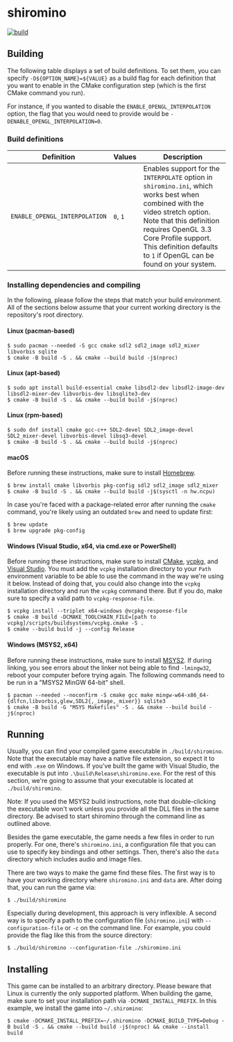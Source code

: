 # shiromino
<a href="https://github.com/shiromino/shiromino/actions" rel="Build status">![build](https://github.com/shiromino/shiromino/workflows/build/badge.svg)</a>
## Building
The following table displays a set of build definitions. To set them, you can specify `-D${OPTION_NAME}=${VALUE}` as a build flag for each definition that you want to enable in the CMake configuration step (which is the first CMake command you run).

For instance, if you wanted to disable the `ENABLE_OPENGL_INTERPOLATION` option, the flag that you would need to provide would be `-DENABLE_OPENGL_INTERPOLATION=0`.
### Build definitions
| Definition                    | Values    | Description                                                                         |
| ----------------------------- | --------- |  -----------------------------------------------------------------------------------|
| `ENABLE_OPENGL_INTERPOLATION` | `0`, `1`  | Enables support for the `INTERPOLATE` option in `shiromino.ini`, which works best when combined with the video stretch option. Note that this definition requires OpenGL 3.3 Core Profile support. This definition defaults to `1` if OpenGL can be found on your system.
### Installing dependencies and compiling
In the following, please follow the steps that match your build environment. All of the sections below assume that your current working directory is the repository's root directory.
#### Linux (pacman-based)
```shell
$ sudo pacman --needed -S gcc cmake sdl2 sdl2_image sdl2_mixer libvorbis sqlite
$ cmake -B build -S . && cmake --build build -j$(nproc)
```
#### Linux (apt-based)
```shell
$ sudo apt install build-essential cmake libsdl2-dev libsdl2-image-dev libsdl2-mixer-dev libvorbis-dev libsqlite3-dev
$ cmake -B build -S . && cmake --build build -j$(nproc)
```
#### Linux (rpm-based)
```shell
$ sudo dnf install cmake gcc-c++ SDL2-devel SDL2_image-devel SDL2_mixer-devel libvorbis-devel libsq3-devel
$ cmake -B build -S . && cmake --build build -j$(nproc)
```
#### macOS
Before running these instructions, make sure to install [Homebrew](https://brew.sh/).
```shell
$ brew install cmake libvorbis pkg-config sdl2 sdl2_image sdl2_mixer
$ cmake -B build -S . && cmake --build build -j$(sysctl -n hw.ncpu)
```
In case you're faced with a package-related error after running the `cmake` command, you're likely using an outdated `brew` and need to update first:
```shell
$ brew update
$ brew upgrade pkg-config
```
#### Windows (Visual Studio, x64, via cmd.exe or PowerShell)
Before running these instructions, make sure to install [CMake](https://cmake.org/download/), [vcpkg](https://github.com/Microsoft/vcpkg), and [Visual Studio](https://visualstudio.microsoft.com/downloads/). You must add the `vcpkg` installation directory to your `Path` environment variable to be able to use the command in the way we're using it below. Instead of doing that, you could also change into the `vcpkg` installation directory and run the `vcpkg` command there. But if you do, make sure to specify a valid path to `vcpkg-response-file`.

```shell
$ vcpkg install --triplet x64-windows @vcpkg-response-file
$ cmake -B build -DCMAKE_TOOLCHAIN_FILE=[path to vcpkg]/scripts/buildsystems/vcpkg.cmake -S .
$ cmake --build build -j --config Release
```
#### Windows (MSYS2, x64)
Before running these instructions, make sure to install [MSYS2](https://www.msys2.org/). If during linking, you see errors about the linker not being able to find `-lmingw32`, reboot your computer before trying again. The following commands need to be run in a "MSYS2 MinGW 64-bit" shell.

```shell
$ pacman --needed --noconfirm -S cmake gcc make mingw-w64-x86_64-{dlfcn,libvorbis,glew,SDL2{,_image,_mixer}} sqlite3
$ cmake -B build -G "MSYS Makefiles" -S . && cmake --build build -j$(nproc)
```
## Running
Usually, you can find your compiled game executable in `./build/shiromino`. Note that the executable may have a native file extension, so expect it to end with `.exe` on Windows. If you've built the game with Visual Studio, the executable is put into `.\build\Release\shiromino.exe`. For the rest of this section, we're going to assume that your executable is located at `./build/shiromino`.

Note: If you used the MSYS2 build instructions, note that double-clicking the executable won't work unless you provide all the DLL files in the same directory. Be advised to start shiromino through the command line as outlined above.

Besides the game executable, the game needs a few files in order to run properly. For one, there's `shiromino.ini`, a configuration file that you can use to specify key bindings and other settings. Then, there's also the `data` directory which includes audio and image files.

There are two ways to make the game find these files. The first way is to have your working directory where `shiromino.ini` and `data` are. After doing that, you can run the game via:
```shell
$ ./build/shiromino
```
Especially during development, this approach is very inflexible. A second way is to specify a path to the configuration file (`shiromino.ini`) with `--configuration-file` or `-c` on the command line. For example, you could provide the flag like this from the source directory:
```shell
$ ./build/shiromino --configuration-file ./shiromino.ini
```
## Installing
This game can be installed to an arbitrary directory. Please beware that Linux is currently the only supported platform. When building the game, make sure to set your installation path via `-DCMAKE_INSTALL_PREFIX`. In this example, we install the game into `~/.shiromino`:
```shell
$ cmake -DCMAKE_INSTALL_PREFIX=~/.shiromino -DCMAKE_BUILD_TYPE=Debug -B build -S . && cmake --build build -j$(nproc) && cmake --install build
```